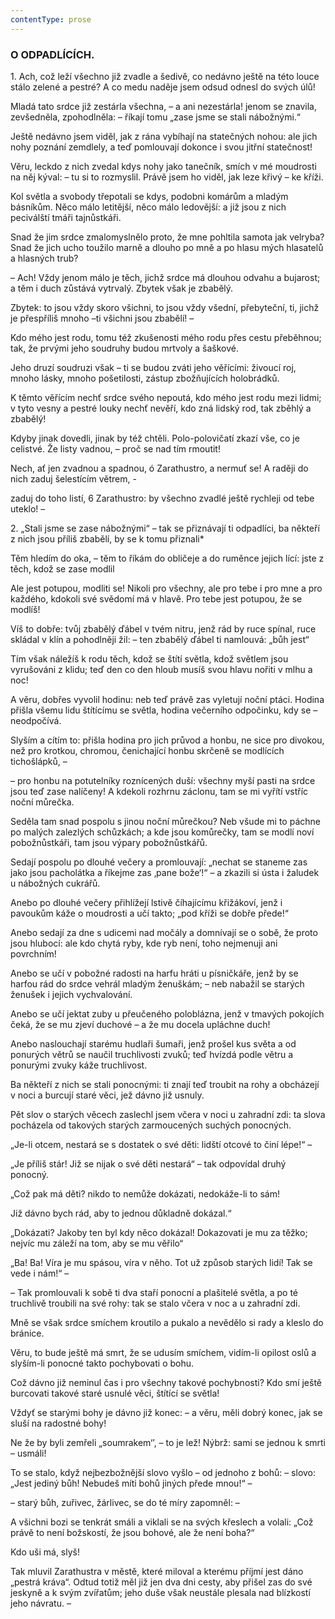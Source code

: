 ```yaml
---
contentType: prose
---
```


<section>

### O ODPADLÍCÍCH.

1\. Ach, což leží všechno již zvadle a šedivě, co nedávno ještě na této louce stálo zelené a pestré? A co medu naděje jsem odsud odnesl do svých úlů!

Mladá tato srdce již zestárla všechna, – a ani nezestárla! jenom se znavila, zevšedněla, zpohodlněla: – říkají tomu „zase jsme se stali nábožnými.“

Ještě nedávno jsem viděl, jak z rána vybíhají na statečných nohou: ale jich nohy poznání zemdlely, a teď pomlouvají dokonce i svou jitřní statečnost!

Věru, leckdo z nich zvedal kdys nohy jako tanečník, smích v mé moudrosti na něj kýval: – tu si to rozmyslil. Právě jsem ho viděl, jak leze křivý – ke kříži.

Kol světla a svobody třepotali se kdys, podobni komárům a mladým básníkům. Něco málo letitější, něco málo ledovější: a již jsou z nich peciválští tmáři tajnůstkáři.

Snad že jim srdce zmalomyslnělo proto, že mne pohltila samota jak velryba? Snad že jich ucho toužilo marně a dlouho po mně a po hlasu mých hlasatelů a hlasných trub?

– Ach! Vždy jenom málo je těch, jichž srdce má dlouhou odvahu a bujarost; a těm i duch zůstává vytrvalý. Zbytek však je zbabělý.

Zbytek: to jsou vždy skoro všichni, to jsou vždy všední, přebyteční, ti, jichž je přespříliš mnoho –ti všichni jsou zbabělí! –

Kdo mého jest rodu, tomu též zkušenosti mého rodu přes cestu přeběhnou; tak, že prvými jeho soudruhy budou mrtvoly a šaškové.

Jeho druzí soudruzi však – ti se budou zváti jeho věřícími: živoucí roj, mnoho lásky, mnoho pošetilosti, zástup zbožňujících holobrádků.

K těmto věřícím nechť srdce svého nepoutá, kdo mého jest rodu mezi lidmi; v tyto vesny a pestré louky nechť nevěří, kdo zná lidský rod, tak zběhlý a zbabělý!

Kdyby jinak dovedli, jinak by též chtěli. Polo-polovičatí zkazí vše, co je celistvé. Že listy vadnou, – proč se nad tím rmoutit!

Nech, ať jen zvadnou a spadnou, ó Zarathustro, a nermuť se! A raději do nich zaduj šelestícím větrem, -

zaduj do toho listí, 6 Zarathustro: by všechno zvadlé ještě rychleji od tebe uteklo! –

</section>

<section>

2\. „Stali jsme se zase nábožnými“ – tak se přiznávají ti odpadlíci, ba někteří z nich jsou příliš zbabělí, by se k tomu přiznali\*

Těm hledím do oka, – těm to říkám do obličeje a do ruměnce jejich lící: jste z těch, kdož se zase modlil

Ale jest potupou, modliti se! Nikoli pro všechny, ale pro tebe i pro mne a pro každého, kdokoli své svědomí má v hlavě. Pro tebe jest potupou, že se modlíš!

Víš to dobře: tvůj zbabělý ďábel v tvém nitru, jenž rád by ruce spínal, ruce skládal v klín a pohodlněji žil: – ten zbabělý ďábel ti namlouvá: „bůh jest“

Tím však náležíš k rodu těch, kdož se štítí světla, kdož světlem jsou vyrušováni z klidu; teď den co den hloub musíš svou hlavu nořiti v mlhu a noc!

A věru, dobřes vyvolil hodinu: neb teď právě zas vyletují noční ptáci. Hodina přišla všemu lidu štítícímu se světla, hodina večerního odpočinku, kdy se – neodpočívá.

Slyším a cítím to: přišla hodina pro jich průvod a honbu, ne sice pro divokou, než pro krotkou, chromou, čenichající honbu skrčeně se modlících tichošlápků, –

– pro honbu na potutelníky roznícených duší: všechny myší pasti na srdce jsou teď zase nalíčeny! A kdekoli rozhrnu záclonu, tam se mi vyřítí vstříc noční můrečka.

Seděla tam snad pospolu s jinou noční můrečkou? Neb všude mi to páchne po malých zalezlých schůzkách; a kde jsou komůrečky, tam se modlí noví pobožnůstkáři, tam jsou výpary pobožnůstkářů.

Sedají pospolu po dlouhé večery a promlouvají: „nechat se staneme zas jako jsou pacholátka a říkejme zas ‚pane bože‘!“ – a zkazili si ústa i žaludek u nábožných cukrářů.

Anebo po dlouhé večery přihlížejí lstivě číhajícímu křižákoví, jenž i pavoukům káže o moudrosti a učí takto; „pod kříži se dobře přede!“

Anebo sedají za dne s udicemi nad močály a domnívají se o sobě, že proto jsou hlubocí: ale kdo chytá ryby, kde ryb není, toho nejmenuji ani povrchním!

Anebo se učí v pobožné radosti na harfu hráti u písničkáře, jenž by se harfou rád do srdce vehrál mladým ženuškám; – neb nabažil se starých ženušek i jejich vychvalování.

Anebo se učí jektat zuby u přeučeného poloblázna, jenž v tmavých pokojích čeká, že se mu zjeví duchové – a že mu docela upláchne duch!

Anebo naslouchají starému hudlaři šumaři, jenž prošel kus světa a od ponurých větrů se naučil truchlivosti zvuků; teď hvízdá podle větru a ponurými zvuky káže truchlivost.

Ba někteří z nich se stali ponocnými: ti znají teď troubit na rohy a obcházejí v noci a burcují staré věci, jež dávno již usnuly.

Pět slov o starých věcech zaslechl jsem včera v noci u zahradní zdi: ta slova pocházela od takových starých zarmoucených suchých ponocných.

„Je-li otcem, nestará se s dostatek o své děti: lidští otcové to činí lépe!“ –

„Je příliš stár! Již se nijak o své děti nestará“ – tak odpovídal druhý ponocný.

„Což pak má děti? nikdo to nemůže dokázati, nedokáže-li to sám!

Již dávno bych rád, aby to jednou důkladně dokázal.“

„Dokázati? Jakoby ten byl kdy něco dokázal! Dokazovati je mu za těžko; nejvíc mu záleží na tom, aby se mu věřilo“

„Ba! Ba! Víra je mu spásou, víra v něho. Tot už způsob starých lidí! Tak se vede i nám!“ – 

– Tak promlouvali k sobě ti dva staří ponocní a plašitelé světla, a po té truchlivě troubili na své rohy: tak se stalo včera v noc a u zahradní zdi.

Mně se však srdce smíchem kroutilo a pukalo a nevědělo si rady a kleslo do bránice.

Věru, to bude ještě má smrt, že se udusím smíchem, vidím-li opilost oslů a slyším-li ponocné takto pochybovati o bohu.

Což dávno již neminul čas i pro všechny takové pochybnosti? Kdo smí ještě burcovati takové staré usnulé věci, štítící se světla!

Vždyť se starými bohy je dávno již konec: – a věru, měli dobrý konec, jak se sluší na radostné bohy!

Ne že by byli zemřeli „soumrakem‘’, – to je lež! Nýbrž: sami se jednou k smrti – usmáli!

To se stalo, když nejbezbožnější slovo vyšlo – od jednoho z bohů: – slovo: „Jest jediný bůh! Nebudeš míti bohů jiných přede mnou!“ –

– starý bůh, zuřivec, žárlivec, se do té míry zapomněl: –

A všichni bozi se tenkrát smáli a viklali se na svých křeslech a volali: „Což právě to není božskostí, že jsou bohové, ale že není boha?“

Kdo uši má, slyš!

</section>

<section>

Tak mluvil Zarathustra v městě, které miloval a kterému příjmí jest dáno „pestrá kráva“. Odtud totiž měl již jen dva dni cesty, aby přišel zas do své jeskyně a k svým zvířatům; jeho duše však neustále plesala nad blízkostí jeho návratu. –

</section>
